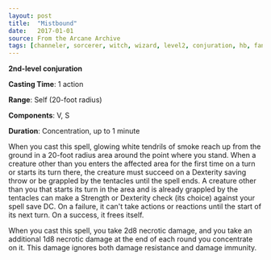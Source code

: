 ```yaml
---
layout: post
title:  "Mistbound"
date:   2017-01-01
source: From the Arcane Archive
tags: [channeler, sorcerer, witch, wizard, level2, conjuration, hb, fan]
---
```


**2nd-level conjuration**

**Casting Time**: 1 action

**Range**: Self (20-foot radius)

**Components**: V, S

**Duration**: Concentration, up to 1 minute

When you cast this spell, glowing white tendrils of smoke reach up from the ground in a 20-foot radius area around the point where you stand. When a creature other than you enters the affected area for the first time on a turn or starts its turn there, the creature must succeed on a Dexterity saving throw or be grappled by the tentacles until the spell ends. A creature other than you that starts its turn in the area and is already grappled by the tentacles can make a Strength or Dexterity check (its choice) against your spell save DC. On a failure, it can't take actions or reactions until the start of its next turn. On a success, it frees itself.

When you cast this spell, you take 2d8 necrotic damage, and you take an additional 1d8 necrotic damage at the end of each round you concentrate on it. This damage ignores both damage resistance and damage immunity.
